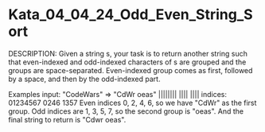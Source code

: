 # Kata_04_04_24_Odd_Even_String_Sort

DESCRIPTION:
Given a string s, your task is to return another string such that even-indexed and odd-indexed characters of s are grouped and the groups are space-separated. Even-indexed group comes as first, followed by a space, and then by the odd-indexed part.

Examples
input:    "CodeWars" => "CdWr oeas"
           ||||||||      |||| ||||
indices:   01234567      0246 1357
Even indices 0, 2, 4, 6, so we have "CdWr" as the first group.
Odd indices are 1, 3, 5, 7, so the second group is "oeas".
And the final string to return is "Cdwr oeas".
